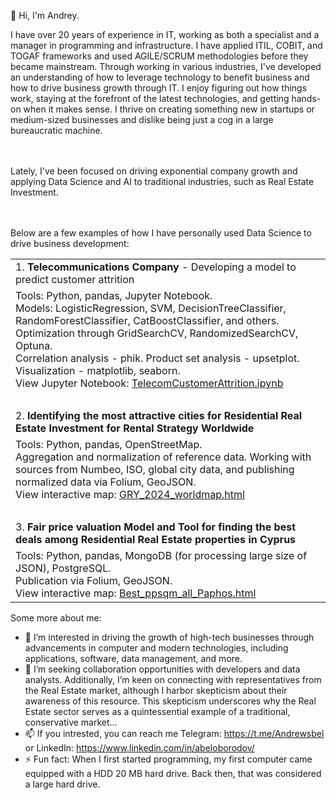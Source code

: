 👋 Hi, I'm Andrey.

I have over 20 years of experience in IT, working as both a specialist and a manager in programming and infrastructure. I have applied ITIL, COBIT, and TOGAF frameworks and used AGILE/SCRUM methodologies before they became mainstream. Through working in various industries, I've developed an understanding of how to leverage technology to benefit business and how to drive business growth through IT. I enjoy figuring out how things work, staying at the forefront of the latest technologies, and getting hands-on when it makes sense. I thrive on creating something new in startups or medium-sized businesses and dislike being just a cog in a large bureaucratic machine.

<br><br>Lately, I've been focused on driving exponential company growth and applying Data Science and AI to traditional industries, such as Real Estate Investment.

<br><br>Below are a few examples of how I have personally used Data Science to drive business development:


<table>
<tr><td>1. <b>Telecommunications Company</b> - Developing a model to predict customer attrition</td></tr>
<tr><td>Tools: Python, pandas, Jupyter Notebook.<br>Models: LogisticRegression, SVM, DecisionTreeClassifier, RandomForestClassifier, CatBoostClassifier, and others.<br>Optimization through GridSearchCV, RandomizedSearchCV, Optuna.<br>Correlation analysis - phik. Product set analysis - upsetplot.<br>Visualization - matplotlib, seaborn.<br>View Jupyter Notebook: <a href="https://github.com/AndreyBWhite/AndreyBWhite/blob/main/TelecomCustomerAttrition/TelecomCustomerAttrition.ipynb">TelecomCustomerAttrition.ipynb</a></td></tr>
<tr><td>&nbsp;</td></tr>
<tr><td>2. <b>Identifying the most attractive cities for Residential Real Estate Investment for Rental Strategy Worldwide</b></td></tr>
<tr><td>Tools: Python, pandas, OpenStreetMap.<br>Aggregation and normalization of reference data. Working with sources from Numbeo, ISO, global city data, and publishing normalized data via Folium, GeoJSON.<br>View interactive map: <a href="https://AndreyBWhite.github.io/AndreyBWhite/GRY_2024_worldmap.html">GRY_2024_worldmap.html</a></td></tr>
<tr><td>&nbsp;</td></tr>
<tr><td>3. <b>Fair price valuation Model and Tool for finding the best deals among Residential Real Estate properties in Cyprus</b></td></tr>
<tr><td>Tools: Python, pandas, MongoDB (for processing large size of JSON), PostgreSQL.<br>Publication via Folium, GeoJSON.<br>View interactive map: <a href="https://AndreyBWhite.github.io/AndreyBWhite/Best_ppsqm_all_Paphos.html">Best_ppsqm_all_Paphos.html</a></td></tr>
</table>


Some more about me:

- 👀 I’m interested in driving the growth of high-tech businesses through advancements in computer and modern technologies, including applications, software, data management, and more. 
- 💞️ I’m seeking collaboration opportunities with developers and data analysts. Additionally, I’m keen on connecting with representatives from the Real Estate market, although I harbor skepticism about their awareness of this resource. This skepticism underscores why the Real Estate sector serves as a quintessential example of a traditional, conservative market... 
- 📫 If you intrested, you can reach me Telegram: https://t.me/Andrewsbel or LinkedIn: https://www.linkedin.com/in/abeloborodov/ 
- ⚡ Fun fact: When I first started programming, my first computer came equipped with a HDD 20 MB hard drive. Back then, that was considered a large hard drive.
